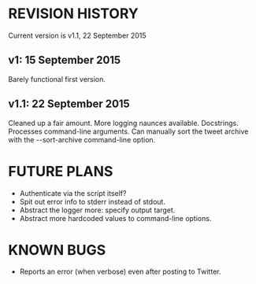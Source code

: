 REVISION HISTORY
================

Current version is v1.1, 22 September 2015


v1: 15 September 2015
---------------------
Barely functional first version.

v1.1: 22 September 2015
-----------------------
Cleaned up a fair amount. More logging naunces available. Docstrings. Processes command-line arguments. Can manually sort the tweet archive with the --sort-archive command-line option.



FUTURE PLANS
============
* Authenticate via the script itself?
* Spit out error info to stderr instead of stdout.
* Abstract the logger more: specify output target.
* Abstract more hardcoded values to command-line options.

KNOWN BUGS
==========
* Reports an error (when verbose) even after posting to Twitter.